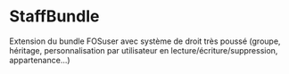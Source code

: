 # StaffBundle
Extension du bundle FOSuser avec système de droit très poussé (groupe, héritage, personnalisation par utilisateur en lecture/écriture/suppression, appartenance...)
